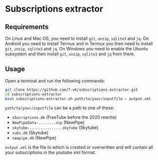 # Subscriptions extractor

## Requirements

On Linux and Mac OS, you need to install `git`, `unzip`, `sqlite3` and `jq`.
On Android you need to install Termux and in Termux you then need to install `git`, `unzip`, `sqlite3` and `jq`.
On Windows you need to enable the Ubuntu subsystem and then install `git`, `unzip`, `sqlite3` and `jq` from there.

## Usage

Open a terminal and run the following commands:

``` bash
git clone https://github.com/T-vK/subscriptions-extractor.git
cd subscriptions-extractor
bash subscriptions-extractor.sh path/to/your/inputfile > output.xml
```

`path/to/your/inputfile` can be a path to one of these:

- `sbscriptions.db` (FreeTube before the 2020 rewrite)
- `NewPipeData-........zip` (NewPipe)
- `skytube-...............skytube` (Skytube)
- `subs.db` (Skytube)
- `newpipe.db` (NewPipe)

`output.xml` is the file to which is created or overwritten and will contain all your subscriptions in the youtube xml format.
